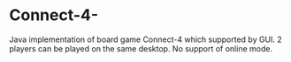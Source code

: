# Connect-4-
Java implementation of board game Connect-4 which supported by GUI. 2 players can be played on the same desktop. No support of online mode. 
